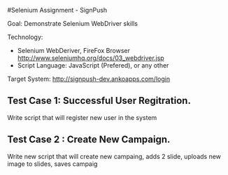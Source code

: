 #Selenium Assignment - SignPush

Goal: Demonstrate Selenium WebDriver skills 

Technology:

- Selenium WebDeriver, FireFox Browser http://www.seleniumhq.org/docs/03_webdriver.jsp
- Script Language: JavaScript (Prefered), or any other 

Target System: http://signpush-dev.ankoapps.com/login

## Test Case 1: Successful User Regitration. 
Write script that will register new user in the system

## Test Case 2 : Create New Campaign. 
Write new script that will create new campaing, adds 2 slide, uploads new image to slides, saves campaig
